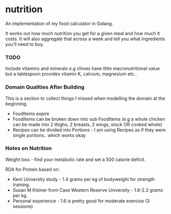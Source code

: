 # nutrition

An implementation of my food calculator in Golang.

It works out how much nutrition you get for a given meal and how much it costs.
It will also aggregate that across a week and tell you what ingredients you'll
need to buy.

### TODO

Include vitamins and minerals e.g chives have little macronutritional value but
a tablespoon provides vitamin K, calcium, magnesium etc..

### Domain Qualities After Building

This is a section to collect things I missed when modelling the domain at the
beginning.

- FoodItems expire
- FoodItems can be broken down into sub FoodItems (e.g a whole chicken can be
  made into 2 thighs, 2 breasts, 2 wings, stock OR cooked whole)
- Recipes can be divided into Portions - I am using Recipes as if they were
  single portions.. which works okay

### Notes on Nutrition

Weight loss - find your metabolic rate and set a 500 calorie deficit.

RDA for Protein based on:
  - Kent University study - 1.4 grams per kg of bodyweight for strength training.
  - Susan M Kleiner from Case Western Reserve University - 1.6-2.2 grams per kg.
  - Personal experience - 1.6 is pretty good for moderate exercise (3 sessions)
